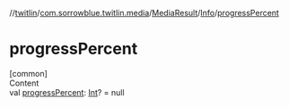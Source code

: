 //[twitlin](../../../index.md)/[com.sorrowblue.twitlin.media](../../index.md)/[MediaResult](../index.md)/[Info](index.md)/[progressPercent](progress-percent.md)



# progressPercent  
[common]  
Content  
val [progressPercent](progress-percent.md): [Int](https://kotlinlang.org/api/latest/jvm/stdlib/kotlin/-int/index.html)? = null  



